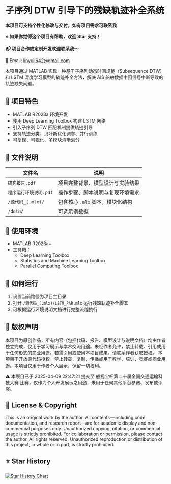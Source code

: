 

# 子序列 DTW 引导下的残缺轨迹补全系统


**本项目可支持个性化修改与交付，如有项目需求可联系我**

**⭐️ 如果你觉得这个项目有帮助，欢迎 Star 支持！**

**📬 项目合作或定制开发欢迎联系我～**

📧 Email: linyuli642@gmail.com 

本项目通过 MATLAB 实现一种基于子序列动态时间规整（Subsequence DTW）和 LSTM 深度学习模型的轨迹补全方法，解决 AIS 船舶数据中因信号中断导致的轨迹缺失问题。

## 📌 项目特色

- MATLAB R2023a 环境开发
- 使用 Deep Learning Toolbox 构建 LSTM 网络
- 引入子序列 DTW 匹配机制提供轨迹引导
- 支持轨迹分类、贝叶斯优化调参、并行训练
- 可复现、可视化、多模块清晰划分

## 📁 文件说明

| 文件名 | 说明 |
|--------|------|
| `研究报告.pdf` | 项目完整背景、模型设计与实验结果 |
| `程序运行环境说明.pdf` | 操作步骤、脚本说明与复现环境需求 |
| `/源代码_(.mlx)/` | 包含核心 `.mlx` 脚本，模块化结构 |
| `/data/` | 可选示例数据 |

## 🔧 使用环境

- MATLAB R2023a+
- 工具箱：
  - Deep Learning Toolbox
  - Statistics and Machine Learning Toolbox
  - Parallel Computing Toolbox

## 📄 如何运行

1. 设置当前路径为项目主目录  
2. 打开 `/源代码_(.mlx)/LSTM_PAR.mlx` 运行残缺轨迹补全脚本  
3. 可根据运行环境说明文档进行完整流程执行


## 📢 版权声明

本项目为原创作品，所有内容（包括代码、报告、模型设计与说明文档）均由作者独立完成，仅用于学习展示与学术交流用途。未经作者允许，禁止转载、引用或用于任何形式的商业用途。若需引用或使用本项目成果，请联系作者获取授权。
本项目不开放源代码授权，禁止转载、复制、传播或用于教学、培训、竞赛或商业用途。本项目仅用于作者个人展示，保留一切权利。

⚠️ 本项目已于 2025-04-09 22:47:21 提交至 船视宝杯第二十届全国交通运输科技大赛 比赛，仅作为个人开发展示之用途，未用于任何其他平台参赛、发布或评奖。


## 📢 License & Copyright
This is an original work by the author. All contents—including code, documentation, and research report—are for academic display and non-commercial purposes only. Unauthorized copying, citation, or commercial usage is strictly prohibited. For collaboration or permission, please contact the author.
All rights reserved. Unauthorized reproduction or distribution of this project, in whole or in part, is strictly prohibited.




## ⭐ Star History

[![Star History Chart](https://api.star-history.com/svg?repos=NewLifeLi/subseq-dtw-trajectory-repair&type=Date)](https://star-history.com/#NewLifeLi/subseq-dtw-trajectory-repair&Date)








